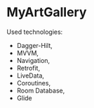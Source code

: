 # MyArtGallery

Used technologies: 
- Dagger-Hilt,
- MVVM,
- Navigation,
- Retrofit,
- LiveData,
- Coroutines,
- Room Database,
- Glide
